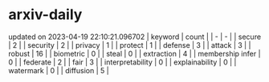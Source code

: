 # arxiv-daily
updated on 2023-04-19 22:10:21.096702
| keyword | count |
| - | - |
| secure | 2 |
| security | 2 |
| privacy | 1 |
| protect | 1 |
| defense | 3 |
| attack | 3 |
| robust | 16 |
| biometric | 0 |
| steal | 0 |
| extraction | 4 |
| membership infer | 0 |
| federate | 2 |
| fair | 3 |
| interpretability | 0 |
| explainability | 0 |
| watermark | 0 |
| diffusion | 5 |
